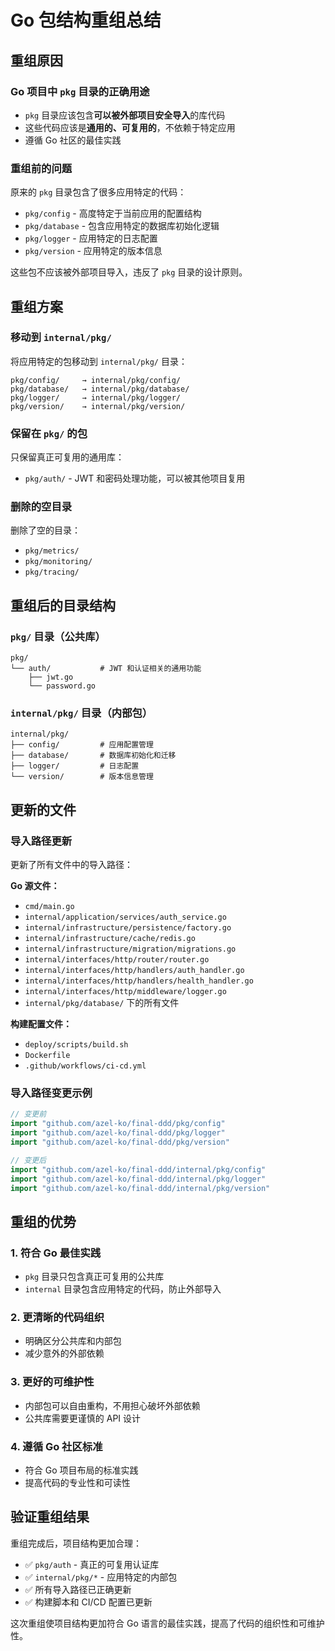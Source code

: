 # Go 包结构重组总结

## 重组原因

### Go 项目中 `pkg` 目录的正确用途
- `pkg` 目录应该包含**可以被外部项目安全导入**的库代码
- 这些代码应该是**通用的、可复用的**，不依赖于特定应用
- 遵循 Go 社区的最佳实践

### 重组前的问题
原来的 `pkg` 目录包含了很多应用特定的代码：
- `pkg/config` - 高度特定于当前应用的配置结构
- `pkg/database` - 包含应用特定的数据库初始化逻辑
- `pkg/logger` - 应用特定的日志配置
- `pkg/version` - 应用特定的版本信息

这些包不应该被外部项目导入，违反了 `pkg` 目录的设计原则。

## 重组方案

### 移动到 `internal/pkg/`
将应用特定的包移动到 `internal/pkg/` 目录：

```
pkg/config/     → internal/pkg/config/
pkg/database/   → internal/pkg/database/
pkg/logger/     → internal/pkg/logger/
pkg/version/    → internal/pkg/version/
```

### 保留在 `pkg/` 的包
只保留真正可复用的通用库：
- `pkg/auth/` - JWT 和密码处理功能，可以被其他项目复用

### 删除的空目录
删除了空的目录：
- `pkg/metrics/`
- `pkg/monitoring/`
- `pkg/tracing/`

## 重组后的目录结构

### `pkg/` 目录（公共库）
```
pkg/
└── auth/           # JWT 和认证相关的通用功能
    ├── jwt.go
    └── password.go
```

### `internal/pkg/` 目录（内部包）
```
internal/pkg/
├── config/         # 应用配置管理
├── database/       # 数据库初始化和迁移
├── logger/         # 日志配置
└── version/        # 版本信息管理
```

## 更新的文件

### 导入路径更新
更新了所有文件中的导入路径：

**Go 源文件：**
- `cmd/main.go`
- `internal/application/services/auth_service.go`
- `internal/infrastructure/persistence/factory.go`
- `internal/infrastructure/cache/redis.go`
- `internal/infrastructure/migration/migrations.go`
- `internal/interfaces/http/router/router.go`
- `internal/interfaces/http/handlers/auth_handler.go`
- `internal/interfaces/http/handlers/health_handler.go`
- `internal/interfaces/http/middleware/logger.go`
- `internal/pkg/database/` 下的所有文件

**构建配置文件：**
- `deploy/scripts/build.sh`
- `Dockerfile`
- `.github/workflows/ci-cd.yml`

### 导入路径变更示例
```go
// 变更前
import "github.com/azel-ko/final-ddd/pkg/config"
import "github.com/azel-ko/final-ddd/pkg/logger"
import "github.com/azel-ko/final-ddd/pkg/version"

// 变更后
import "github.com/azel-ko/final-ddd/internal/pkg/config"
import "github.com/azel-ko/final-ddd/internal/pkg/logger"
import "github.com/azel-ko/final-ddd/internal/pkg/version"
```

## 重组的优势

### 1. 符合 Go 最佳实践
- `pkg` 目录只包含真正可复用的公共库
- `internal` 目录包含应用特定的代码，防止外部导入

### 2. 更清晰的代码组织
- 明确区分公共库和内部包
- 减少意外的外部依赖

### 3. 更好的可维护性
- 内部包可以自由重构，不用担心破坏外部依赖
- 公共库需要更谨慎的 API 设计

### 4. 遵循 Go 社区标准
- 符合 Go 项目布局的标准实践
- 提高代码的专业性和可读性

## 验证重组结果

重组完成后，项目结构更加合理：
- ✅ `pkg/auth` - 真正的可复用认证库
- ✅ `internal/pkg/*` - 应用特定的内部包
- ✅ 所有导入路径已正确更新
- ✅ 构建脚本和 CI/CD 配置已更新

这次重组使项目结构更加符合 Go 语言的最佳实践，提高了代码的组织性和可维护性。